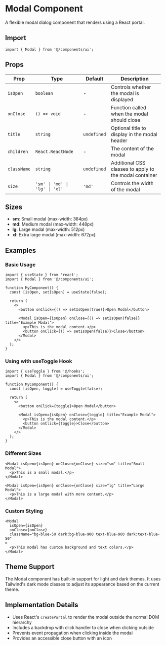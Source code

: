 # Modal Component

A flexible modal dialog component that renders using a React portal.

## Import

```tsx
import { Modal } from '@/components/ui';
```

## Props

| Prop | Type | Default | Description |
| ---- | ---- | ------- | ----------- |
| `isOpen` | `boolean` | - | Controls whether the modal is displayed |
| `onClose` | `() => void` | - | Function called when the modal should close |
| `title` | `string` | `undefined` | Optional title to display in the modal header |
| `children` | `React.ReactNode` | - | The content of the modal |
| `className` | `string` | `undefined` | Additional CSS classes to apply to the modal container |
| `size` | `'sm' \| 'md' \| 'lg' \| 'xl'` | `'md'` | Controls the width of the modal |

## Sizes

- **sm**: Small modal (max-width: 384px)
- **md**: Medium modal (max-width: 448px)
- **lg**: Large modal (max-width: 512px)
- **xl**: Extra large modal (max-width: 672px)

## Examples

### Basic Usage

```tsx
import { useState } from 'react';
import { Modal } from '@/components/ui';

function MyComponent() {
  const [isOpen, setIsOpen] = useState(false);
  
  return (
    <>
      <button onClick={() => setIsOpen(true)}>Open Modal</button>
      
      <Modal isOpen={isOpen} onClose={() => setIsOpen(false)} title="Example Modal">
        <p>This is the modal content.</p>
        <button onClick={() => setIsOpen(false)}>Close</button>
      </Modal>
    </>
  );
}
```

### Using with useToggle Hook

```tsx
import { useToggle } from '@/hooks';
import { Modal } from '@/components/ui';

function MyComponent() {
  const [isOpen, toggle] = useToggle(false);
  
  return (
    <>
      <button onClick={toggle}>Open Modal</button>
      
      <Modal isOpen={isOpen} onClose={toggle} title="Example Modal">
        <p>This is the modal content.</p>
        <button onClick={toggle}>Close</button>
      </Modal>
    </>
  );
}
```

### Different Sizes

```tsx
<Modal isOpen={isOpen} onClose={onClose} size="sm" title="Small Modal">
  <p>This is a small modal.</p>
</Modal>

<Modal isOpen={isOpen} onClose={onClose} size="lg" title="Large Modal">
  <p>This is a large modal with more content.</p>
</Modal>
```

### Custom Styling

```tsx
<Modal 
  isOpen={isOpen} 
  onClose={onClose} 
  className="bg-blue-50 dark:bg-blue-900 text-blue-900 dark:text-blue-50"
>
  <p>This modal has custom background and text colors.</p>
</Modal>
```

## Theme Support

The Modal component has built-in support for light and dark themes. It uses Tailwind's dark mode classes to adjust its appearance based on the current theme.

## Implementation Details

- Uses React's `createPortal` to render the modal outside the normal DOM hierarchy
- Includes a backdrop with click handler to close when clicking outside
- Prevents event propagation when clicking inside the modal
- Provides an accessible close button with an icon
